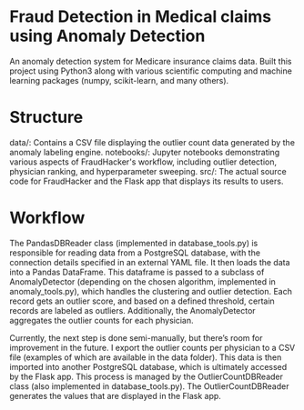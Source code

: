 # Fraud Detection in Medical claims using Anomaly Detection
An anomaly detection system for Medicare insurance claims data. Built this project using Python3 along with various scientific computing and machine learning packages (numpy, scikit-learn, and many others).

# Structure
data/: Contains a CSV file displaying the outlier count data generated by the anomaly labeling engine.
notebooks/: Jupyter notebooks demonstrating various aspects of FraudHacker's workflow, including outlier detection, physician ranking, and hyperparameter sweeping.
src/: The actual source code for FraudHacker and the Flask app that displays its results to users.

# Workflow

The PandasDBReader class (implemented in database_tools.py) is responsible for reading data from a PostgreSQL database, with the connection details specified in an external YAML file. It then loads the data into a Pandas DataFrame. This dataframe is passed to a subclass of AnomalyDetector (depending on the chosen algorithm, implemented in anomaly_tools.py), which handles the clustering and outlier detection. Each record gets an outlier score, and based on a defined threshold, certain records are labeled as outliers. Additionally, the AnomalyDetector aggregates the outlier counts for each physician.

Currently, the next step is done semi-manually, but there’s room for improvement in the future. I export the outlier counts per physician to a CSV file (examples of which are available in the data folder). This data is then imported into another PostgreSQL database, which is ultimately accessed by the Flask app. This process is managed by the OutlierCountDBReader class (also implemented in database_tools.py). The OutlierCountDBReader generates the values that are displayed in the Flask app.
